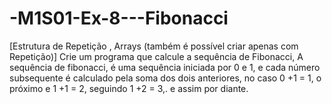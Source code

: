 # -M1S01-Ex-8---Fibonacci
[Estrutura de Repetição , Arrays (também é possível criar apenas com Repetição)] Crie um programa que calcule a sequência de Fibonacci, A sequência de fibonacci, é uma sequência iniciada por 0 e 1, e cada número subsequente é calculado pela soma dos dois anteriores, no caso 0 +1 = 1, o próximo e 1 +1 = 2, seguindo 1 +2 = 3,. e assim por diante. 
